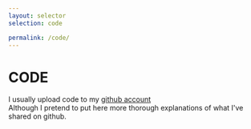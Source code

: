 ```yaml
---
layout: selector
selection: code

permalink: /code/
---
```


<div>
<h1>CODE</h1>
I usually upload code to my <a href="https://github.com/roymacdonald/">github account</a>
<br />
Although I pretend to put here more thorough explanations of what I've shared on github.
</div>
